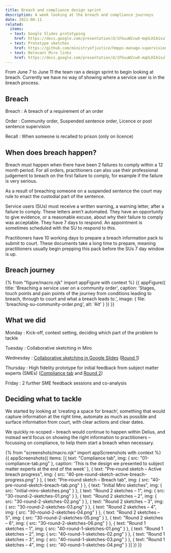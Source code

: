 ```yaml
---
title: Breach and compliance design sprint
description: A week looking at the breach and compliance journeys
date: 2021-06-11
related:
  items:
  - text: Google Slides prototyping
    href: https://docs.google.com/presentation/d/1FGuuW2cwO-mqULHIA1suTzK9Azo_V4PXlyTIzK25nys/edit
  - text: Prototype sketches
    href: https://github.com/ministryofjustice/hmpps-manage-supervisions-prototype/pull/261
  - text: Relevant Miro links
    href: https://docs.google.com/presentation/d/1FGuuW2cwO-mqULHIA1suTzK9Azo_V4PXlyTIzK25nys/edit#slide=id.gdfa87d827c_0_0
---
```


From June 7 to June 11 the team ran a design sprint to begin looking at breach. Currently we have no way of showing where a service user is in the breach process.

## Breach

Breach
: A breach of a requirement of an order

Order
: Community order, Suspended sentence order, Licence or post sentence supervision

Recall
: When someone is recalled to prison (only on licence)

## When does breach happen?

Breach must happen when there have been 2 failures to comply within a 12 month period. For all orders, practitioners can also use their professional judgement to breach on the first failure to comply, for example if the failure is very serious.

As a result of breaching someone on a suspended sentence the court may rule to enact the custodial part of the sentence.

Service users (SUs) must receive a written warning, a warning letter, after a failure to comply. These letters aren’t automated. They have an opportunity to give evidence, or a reasonable excuse, about why their failure to comply was acceptable. They have 7 days to respond. An appointment is sometimes scheduled with the SU to respond to this.

Practitioners have 10 working days to prepare a breach information pack to submit to court. These documents take a long time to prepare, meaning practitioners usually begin prepping this pack before the SUs 7 day window is up.

## Breach journey

{% from "figure/macro.njk" import appFigure with context %}
{{ appFigure({
  title: 'Breaching a service user on a community order',
  caption: 'Stages, touch points and pain points of the journey from conditions leading to breach, through to court and what a breach leads to.',
  image: {
    file: 'breaching-su-community-order.png',
    alt: 'Alt'
  }
}) }}

## What we did

Monday
: Kick-off, context setting, deciding which part of the problem to tackle

Tuesday
: Collaborative sketching in Miro

Wednesday
: [Collaborative sketching in Google Slides](https://docs.google.com/presentation/d/1FGuuW2cwO-mqULHIA1suTzK9Azo_V4PXlyTIzK25nys/edit) ([Round 1](#round-1-sketches-1))

Thursday
: High fidelity prototype for initial feedback from subject matter experts (SMEs)
([Compliance tab](#compliance-tab) and [Round 2](#round-2-sketches-1))

Friday
: 2 further SME feedback sessions and co-analysis

## Deciding what to tackle

We started by looking at ‘creating a space for breach’, something that would capture information at the right time, automate as much as possible and surface information from court, with clear actions and clear dates.

We quickly re-scoped – breach would continue to happen within Delius, and instead we’d focus on showing the right information to practitioners – focussing on compliance, to help them start a breach when necessary.

{% from "screenshots/macro.njk" import appScreenshots with context %}
{{ appScreenshots({
  items: [{
      text: "Compliance tab",
      img: { src: "01-compliance-tab.png" },
      caption: 'This is the design we presented to subject matter experts at the end of the week'
    }, {
      text: "Pre–round sketch – Active breach progress",
      img: { src: "40-pre-round-sketch-active-breach-progress.png" }
    }, {
      text: "Pre–round sketch – Breach tab",
      img: { src: "40-pre-round-sketch-breach-tab.png" }
    }, {
      text: "Initial Miro sketches",
      img: { src: "initial-miro-sketches.png" }
    }, {
      text: "Round 2 sketches – 1",
      img: { src: "30-round-2-sketches-01.png" }
    }, {
      text: "Round 2 sketches – 2",
      img: { src: "30-round-2-sketches-02.png" }
    }, {
      text: "Round 2 sketches – 3",
      img: { src: "30-round-2-sketches-03.png" }
    }, {
      text: "Round 2 sketches – 4",
      img: { src: "30-round-2-sketches-04.png" }
    }, {
      text: "Round 2 sketches – 5",
      img: { src: "30-round-2-sketches-05.png" }
    }, {
      text: "Round 2 sketches – 6",
      img: { src: "30-round-2-sketches-06.png" }
    }, {
      text: "Round 1 sketches – 1",
      img: { src: "40-round-1-sketches-01.png" }
    }, {
      text: "Round 1 sketches – 2",
      img: { src: "40-round-1-sketches-02.png" }
    }, {
      text: "Round 1 sketches – 3",
      img: { src: "40-round-1-sketches-03.png" }
    }, {
      text: "Round 1 sketches – 4",
      img: { src: "40-round-1-sketches-04.png" }
    }]
}) }}
